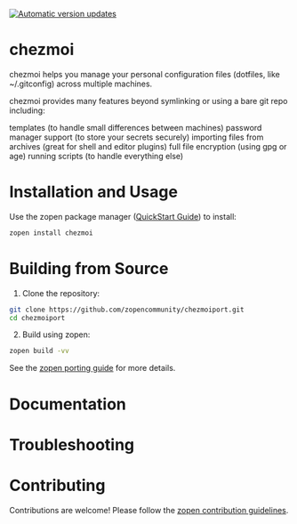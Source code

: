 [![Automatic version updates](https://github.com/zopencommunity/chezmoiport/actions/workflows/bump.yml/badge.svg)](https://github.com/ZOSOpenTools/chezmoiport/actions/workflows/bump.yml)

# chezmoi

chezmoi helps you manage your personal configuration files (dotfiles, like ~/.gitconfig) across multiple machines.

chezmoi provides many features beyond symlinking or using a bare git repo including:

templates (to handle small differences between machines)
password manager support (to store your secrets securely)
importing files from archives (great for shell and editor plugins)
full file encryption (using gpg or age)
running scripts (to handle everything else)

# Installation and Usage

Use the zopen package manager ([QuickStart Guide](https://zopen.community/#/Guides/QuickStart)) to install:
```bash
zopen install chezmoi
```

# Building from Source

1. Clone the repository:
```bash
git clone https://github.com/zopencommunity/chezmoiport.git
cd chezmoiport
```
2. Build using zopen:
```bash
zopen build -vv
```

See the [zopen porting guide](https://zopen.community/#/Guides/Porting) for more details.

# Documentation


# Troubleshooting

# Contributing
Contributions are welcome! Please follow the [zopen contribution guidelines](https://github.com/zopencommunity/meta/blob/main/CONTRIBUTING.md).
